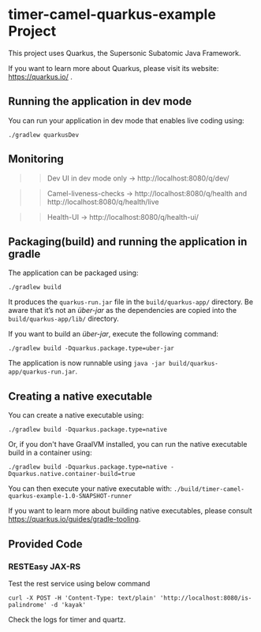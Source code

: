 # timer-camel-quarkus-example Project

This project uses Quarkus, the Supersonic Subatomic Java Framework.

If you want to learn more about Quarkus, please visit its website: https://quarkus.io/ .

## Running the application in dev mode

You can run your application in dev mode that enables live coding using:
```shell script
./gradlew quarkusDev
```

## Monitoring
>> Dev UI in dev mode only -> http://localhost:8080/q/dev/
 
>> Camel-liveness-checks -> http://localhost:8080/q/health and http://localhost:8080/q/health/live

>> Health-UI -> http://localhost:8080/q/health-ui/

## Packaging(build) and running the application in gradle

The application can be packaged using:
```shell script
./gradlew build
```
It produces the `quarkus-run.jar` file in the `build/quarkus-app/` directory.
Be aware that it’s not an _über-jar_ as the dependencies are copied into the `build/quarkus-app/lib/` directory.

If you want to build an _über-jar_, execute the following command:
```shell script
./gradlew build -Dquarkus.package.type=uber-jar
```

The application is now runnable using `java -jar build/quarkus-app/quarkus-run.jar`.

## Creating a native executable

You can create a native executable using: 
```shell script
./gradlew build -Dquarkus.package.type=native
```

Or, if you don't have GraalVM installed, you can run the native executable build in a container using: 
```shell script
./gradlew build -Dquarkus.package.type=native -Dquarkus.native.container-build=true
```

You can then execute your native executable with: `./build/timer-camel-quarkus-example-1.0-SNAPSHOT-runner`

If you want to learn more about building native executables, please consult https://quarkus.io/guides/gradle-tooling.

## Provided Code

### RESTEasy JAX-RS

Test the rest service using below command

    curl -X POST -H 'Content-Type: text/plain' 'http://localhost:8080/is-palindrome' -d 'kayak'

Check the logs for timer and quartz.
